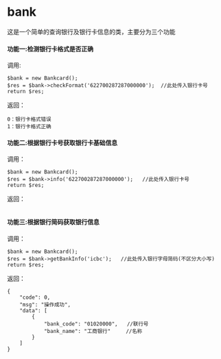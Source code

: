 # bank
这是一个简单的查询银行及银行卡信息的类，主要分为三个功能

#### 功能一:检测银行卡格式是否正确

调用:

```
$bank = new Bankcard();
$res = $bank->checkFormat('622700287287000000');  //此处传入银行卡号
return $res;
```

返回：

```
0：银行卡格式错误
1：银行卡格式正确
```



#### 功能二:根据银行卡号获取银行卡基础信息

调用：

```
$bank = new Bankcard();
$res = $bank->info('622700287287000000');   //此处传入银行卡号
return $res;
```

返回：

```

```

#### 功能三:根据银行简码获取银行信息

调用：

```
$bank = new Bankcard();
$res = $bank->getBankInfo('icbc');   //此处传入银行字母简码(不区分大小写)
return $res;
```

返回：

```
{
    "code": 0,
    "msg": "操作成功",
    "data": [
        {
            "bank_code": "01020000",   //联行号
            "bank_name": "工商银行"     //名称
        }
    ]
}
```

